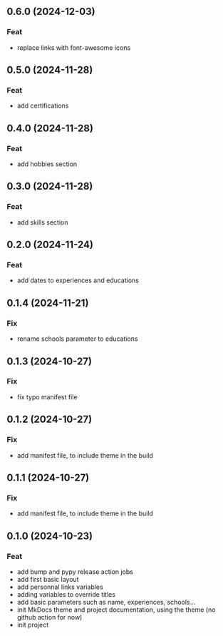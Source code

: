 ## 0.6.0 (2024-12-03)

### Feat

- replace links with font-awesome icons

## 0.5.0 (2024-11-28)

### Feat

- add certifications

## 0.4.0 (2024-11-28)

### Feat

- add hobbies section

## 0.3.0 (2024-11-28)

### Feat

- add skills section

## 0.2.0 (2024-11-24)

### Feat

- add dates to experiences and educations

## 0.1.4 (2024-11-21)

### Fix

- rename schools parameter to educations

## 0.1.3 (2024-10-27)

### Fix

- fix typo manifest file

## 0.1.2 (2024-10-27)

### Fix

- add manifest file, to include theme in the build

## 0.1.1 (2024-10-27)

### Fix

- add manifest file, to include theme in the build

## 0.1.0 (2024-10-23)

### Feat

- add bump and pypy release action jobs
- add first basic layout
- add personnal links variables
- adding variables to override titles
- add basic parameters such as name, experiences, schools...
- init MkDocs theme and project documentation, using the theme (no github action for now)
- init project
